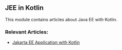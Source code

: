## JEE in Kotlin

This module contains articles about Java EE with Kotlin. 

### Relevant Articles:
- [Jakarta EE Application with Kotlin](https://www.baeldung.com/kotlin/java-ee-kotlin-app)

